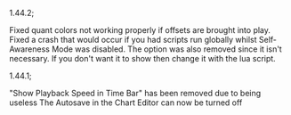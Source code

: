 1.44.2;

Fixed quant colors not working properly if offsets are brought into play.
Fixed a crash that would occur if you had scripts run globally whilst Self-Awareness Mode was disabled.
The option was also removed since it isn't necessary. If you don't want it to show then change it with the lua script.

1.44.1;

"Show Playback Speed in Time Bar" has been removed due to being useless
The Autosave in the Chart Editor can now be turned off
